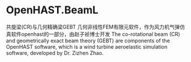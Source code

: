 # OpenHAST.BeamL
共旋梁(CR)与几何精确梁GEBT 几何非线性FEM有限元软件，作为风力机气弹仿真软件openhast的一部分，由赵子祯博士开发
The co-rotational beam (CR) and geometrically exact beam theory (GEBT) are components of the OpenHAST software, which is a wind turbine aeroelastic simulation software, developed by Dr. Zizhen Zhao.
